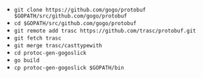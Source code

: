 - `git clone https://github.com/gogo/protobuf $GOPATH/src/github.com/gogo/protobuf`
- `cd $GOPATH/src/github.com/gogo/protobuf`
- `git remote add trasc https://github.com/trasc/protobuf.git`
- `git fetch trasc`
- `git merge trasc/casttypewith`
- `cd protoc-gen-gogoslick`
- `go build`
- `cp protoc-gen-gogoslick $GOPATH/bin`